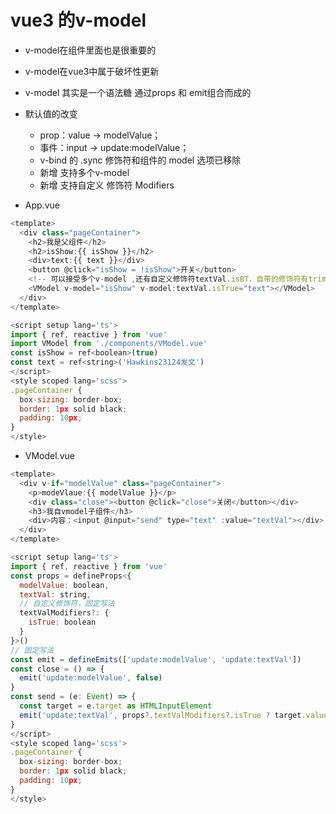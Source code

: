 # vue3 的v-model
- v-model在组件里面也是很重要的
- v-model在vue3中属于破坏性更新
- v-model 其实是一个语法糖 通过props 和 emit组合而成的
- 默认值的改变
    - prop：value -> modelValue；
    - 事件：input -> update:modelValue；
    - v-bind 的 .sync 修饰符和组件的 model 选项已移除
    - 新增 支持多个v-model
    - 新增 支持自定义 修饰符 Modifiers


- App.vue
```javascript
<template>
  <div class="pageContainer">
    <h2>我是父组件</h2>
    <h2>isShow:{{ isShow }}</h2>
    <div>text:{{ text }}</div>
    <button @click="isShow = !isShow">开关</button>
    <!-- 可以接受多个v-model ,还有自定义修饰符textVal.isBT，自带的修饰符有trim，number，lazy-->
    <VModel v-model="isShow" v-model:textVal.isTrue="text"></VModel>
  </div>
</template>

<script setup lang='ts'>
import { ref, reactive } from 'vue'
import VModel from './components/VModel.vue'
const isShow = ref<boolean>(true)
const text = ref<string>('Hawkins23124发文')
</script>
<style scoped lang='scss'>
.pageContainer {
  box-sizing: border-box;
  border: 1px solid black;
  padding: 10px;
}
</style>
```

- VModel.vue
```javascript
<template>
  <div v-if="modelValue" class="pageContainer">
    <p>modeVlaue:{{ modelValue }}</p>
    <div class="close"><button @click="close">关闭</button></div>
    <h3>我自vmodel子组件</h3>
    <div>内容：<input @input="send" type="text" :value="textVal"></div>
  </div>
</template>

<script setup lang='ts'>
import { ref, reactive } from 'vue'
const props = defineProps<{
  modelValue: boolean,
  textVal: string,
  // 自定义修饰符，固定写法
  textValModifiers?: {
    isTrue: boolean
  }
}>()
// 固定写法
const emit = defineEmits(['update:modelValue', 'update:textVal'])
const close = () => {
  emit('update:modelValue', false)
}
const send = (e: Event) => {
  const target = e.target as HTMLInputElement
  emit('update:textVal', props?.textValModifiers?.isTrue ? target.value + '修饰符真的' : target.value)
}
</script>
<style scoped lang='scss'>
.pageContainer {
  box-sizing: border-box;
  border: 1px solid black;
  padding: 10px;
}
</style>
```